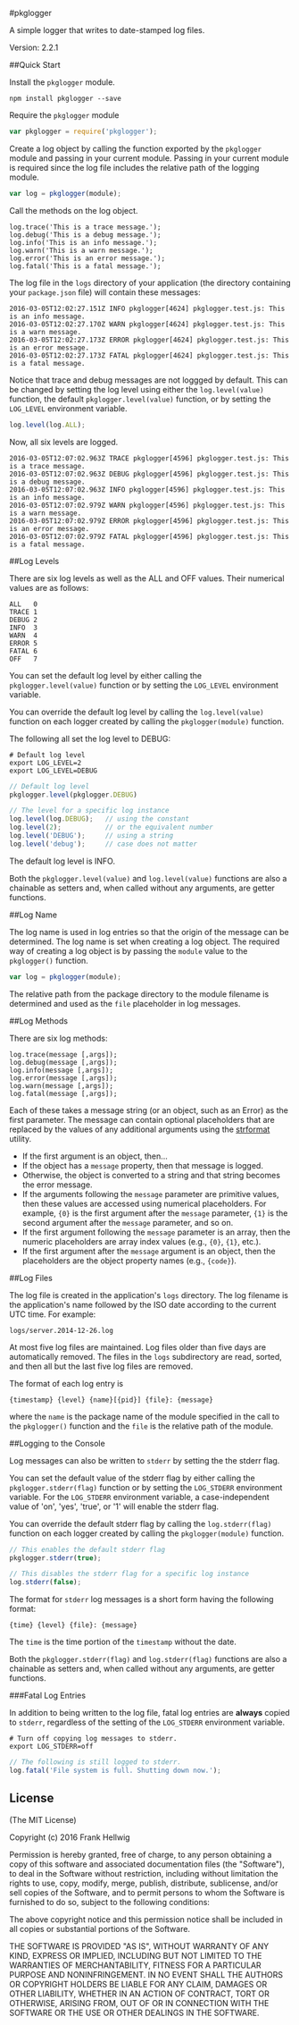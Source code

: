 #pkglogger

A simple logger that writes to date-stamped log files.

Version: 2.2.1

##Quick Start

Install the `pkglogger` module.

```no-highlight
npm install pkglogger --save
```

Require the `pkglogger` module

```javascript
var pkglogger = require('pkglogger');
```
Create a log object by calling the function exported by the `pkglogger` module and passing in your current module. Passing in your current module is required since the log file includes the relative path of the logging module.

```javascript
var log = pkglogger(module);
```

Call the methods on the log object.

```no-highlight
log.trace('This is a trace message.');
log.debug('This is a debug message.');
log.info('This is an info message.');
log.warn('This is a warn message.');
log.error('This is an error message.');
log.fatal('This is a fatal message.');
```

The log file in the `logs` directory of your application (the directory containing your `package.json` file) will contain these messages:

```no-highlight
2016-03-05T12:02:27.151Z INFO pkglogger[4624] pkglogger.test.js: This is an info message.
2016-03-05T12:02:27.170Z WARN pkglogger[4624] pkglogger.test.js: This is a warn message.
2016-03-05T12:02:27.173Z ERROR pkglogger[4624] pkglogger.test.js: This is an error message.
2016-03-05T12:02:27.173Z FATAL pkglogger[4624] pkglogger.test.js: This is a fatal message.
```

Notice that trace and debug messages are not loggged by default. This can be changed by setting the log level using either the `log.level(value)` function, the default `pkglogger.level(value)` function, or by setting the `LOG_LEVEL` environment variable.

```javascript
log.level(log.ALL);
```

Now, all six levels are logged.

```no-highlight
2016-03-05T12:07:02.963Z TRACE pkglogger[4596] pkglogger.test.js: This is a trace message.
2016-03-05T12:07:02.963Z DEBUG pkglogger[4596] pkglogger.test.js: This is a debug message.
2016-03-05T12:07:02.963Z INFO pkglogger[4596] pkglogger.test.js: This is an info message.
2016-03-05T12:07:02.979Z WARN pkglogger[4596] pkglogger.test.js: This is a warn message.
2016-03-05T12:07:02.979Z ERROR pkglogger[4596] pkglogger.test.js: This is an error message.
2016-03-05T12:07:02.979Z FATAL pkglogger[4596] pkglogger.test.js: This is a fatal message.
```

##Log Levels

There are six log levels as well as the ALL and OFF values. Their numerical values are as follows:

```no-highlight
ALL   0
TRACE 1
DEBUG 2
INFO  3
WARN  4
ERROR 5
FATAL 6
OFF   7
```

You can set the default log level by either calling the `pkglogger.level(value)` function or by setting the `LOG_LEVEL` environment variable.

You can override the default log level by calling the `log.level(value)` function on each logger created by calling the `pkglogger(module)` function.

The following all set the log level to DEBUG:

```no-highlight
# Default log level
export LOG_LEVEL=2
export LOG_LEVEL=DEBUG
```


```javascript
// Default log level
pkglogger.level(pkglogger.DEBUG)
```

```javascript
// The level for a specific log instance
log.level(log.DEBUG);	// using the constant
log.level(2);          	// or the equivalent number
log.level('DEBUG');     // using a string
log.level('debug');		// case does not matter
```

The default log level is INFO.

Both the `pkglogger.level(value)` and `log.level(value)` functions are also a chainable as setters and, when called without any arguments, are getter functions.

##Log Name

The log name is used in log entries so that the origin of the message can be determined. The log name is set when creating a log object. The required way of creating a log object is by passing the `module` value to the `pkglogger()` function.

```javascript
var log = pkglogger(module);
```

The relative path from the package directory to the module filename is determined and used as the `file` placeholder in log messages.

##Log Methods

There are six log methods:

```no-highlight
log.trace(message [,args]);
log.debug(message [,args]);
log.info(message [,args]);
log.error(message [,args]);
log.warn(message [,args]);
log.fatal(message [,args]);
```

Each of these takes a message string (or an object, such as an Error) as the first parameter. The message can contain optional placeholders that are replaced by the values of any additional arguments using the [strformat](https://github.com/fhellwig/strformat) utility.

- If the first argument is an object, then...
- If the object has a `message` property, then that message is logged.
- Otherwise, the object is converted to a string and that string becomes the error message.
- If the arguments following the `message` parameter are primitive values, then these values are accessed using numerical placeholders. For example, `{0}` is the first argument after the `message` parameter, `{1}` is the second argument after the `message` parameter, and so on.
- If the first argument following the `message` parameter is an array, then the numeric placeholders are array index values (e.g., `{0}`, `{1}`, etc.).
- If the first argument after the `message` argument is an object, then the placeholders are the object property names (e.g., `{code}`).

##Log Files

The log file is created in the application's `logs` directory. The log filename is the application's name followed by the ISO date according to the current UTC time. For example:

    logs/server.2014-12-26.log 

At most five log files are maintained. Log files older than five days are automatically removed. The files in the `logs` subdirectory are read, sorted, and then all but the last five log files are removed.

The format of each log entry is

    {timestamp} {level} {name}[{pid}] {file}: {message}

where the `name` is the package name of the module specified in the call to the `pkglogger()` function and the `file` is the relative path of the module. 

##Logging to the Console

Log messages can also be written to `stderr` by setting the the stderr flag.

You can set the default value of the stderr flag by either calling the `pkglogger.stderr(flag)` function or by setting the `LOG_STDERR` environment variable. For the `LOG_STDERR` environment variable, a case-independent value of 'on', 'yes', 'true', or '1' will enable the stderr flag.

You can override the default stderr flag by calling the `log.stderr(flag)` function on each logger created by calling the `pkglogger(module)` function.

```javascript
// This enables the default stderr flag
pkglogger.stderr(true);

// This disables the stderr flag for a specific log instance
log.stderr(false);
```

The format for `stderr` log messages is a short form having the following format:

    {time} {level} {file}: {message}

The `time` is the time portion of the `timestamp` without the date.

Both the `pkglogger.stderr(flag)` and `log.stderr(flag)` functions are also a chainable as setters and, when called without any arguments, are getter functions.

###Fatal Log Entries

In addition to being written to the log file, fatal log entries are **always** copied to `stderr`, regardless of the setting of the `LOG_STDERR` environment variable.

```no-highlight
# Turn off copying log messages to stderr.
export LOG_STDERR=off
```

```javascript
// The following is still logged to stderr.
log.fatal('File system is full. Shutting down now.');
```

## License

(The MIT License)

Copyright (c) 2016 Frank Hellwig

Permission is hereby granted, free of charge, to any person obtaining a copy of this software and associated documentation files (the "Software"), to deal in the Software without restriction, including without limitation the rights to use, copy, modify, merge, publish, distribute, sublicense, and/or sell copies of the Software, and to permit persons to whom the Software is furnished to do so, subject to the following conditions:

The above copyright notice and this permission notice shall be included in all copies or substantial portions of the Software.

THE SOFTWARE IS PROVIDED "AS IS", WITHOUT WARRANTY OF ANY KIND, EXPRESS OR IMPLIED, INCLUDING BUT NOT LIMITED TO THE WARRANTIES OF MERCHANTABILITY, FITNESS FOR A PARTICULAR PURPOSE AND NONINFRINGEMENT. IN NO EVENT SHALL THE AUTHORS OR COPYRIGHT HOLDERS BE LIABLE FOR ANY CLAIM, DAMAGES OR OTHER LIABILITY, WHETHER IN AN ACTION OF CONTRACT, TORT OR OTHERWISE, ARISING FROM, OUT OF OR IN CONNECTION WITH THE SOFTWARE OR THE USE OR OTHER DEALINGS IN THE SOFTWARE.
